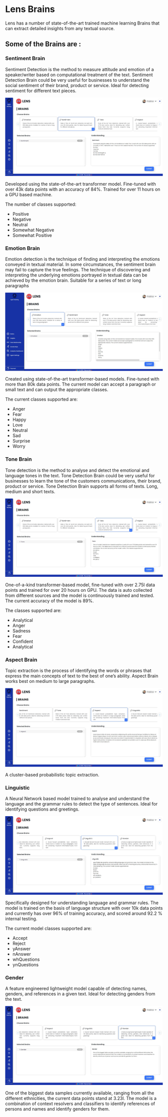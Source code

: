 # **Lens Brains**

Lens has a number of state-of-the-art trained machine learning Brains that can extract detailed insights from any textual source.

## **Some of the Brains are :**

### **Sentiment Brain**
Sentiment Detection is the method to measure attitude and emotion of a speaker/writer based on computational treatment of the text. Sentiment Detection Brain could be very useful for businesses to understand the social sentiment of their brand, product or service. Ideal for detecting sentiment for different text pieces.

![Sentiment Brain](img/sentiment.png)

Developed using the state-of-the-art transformer model. Fine-tuned with over 43k data points with an accuracy of 84%. Trained for over 11 hours on a GPU based machine. 

The number of classes supported:
- Positive
- Negative
- Neutral
- Somewhat Negative
- Somewhat Positive

### **Emotion Brain**

Emotion detection is the technique of finding and interpreting the emotions conveyed in textual material.
In some circumstances, the sentiment brain may fail to capture the true feelings. The technique of discovering and interpreting the underlying emotions portrayed in textual data can be achieved by the emotion brain. Suitable for a series of text or long paragraphs

![Emotion Brain](img/emotion.png)

Created using state-of-the-art transformer-based models. Fine-tuned with more than 80k data points. The current model can accept a paragraph or small text and can output the appropriate classes. 

The current classes supported are:
- Anger
- Fear
- Happy
- Love
- Neutral
- Sad
- Surprise
- Worry

### **Tone Brain**

Tone detection is the method to analyse and detect the emotional and language tones in the text. Tone Detection Brain could be very useful for businesses to learn the tone of the customers communications, their brand, product or service. Tone Detection Brain supports all forms of texts. Long, medium and short texts.

![tone](img/tone.png)

One-of-a-kind transformer-based model, fine-tuned with over 2.75l data points and trained for over 20 hours on GPU. The data is auto collected from different sources and the model is continuously trained and tested. The current accuracy of the model is 89%.  

The classes supported are:
- Analytical
- Anger
- Sadness
- Fear
- Confident
- Analytical

### **Aspect Brain**

Topic extraction is the process of identifying the words or phrases that express the main concepts of text to the best of one’s ability. Aspect Brain works best on medium to large paragraphs. 

![aspect brain](img/aspect.png)

A cluster-based probabilistic topic extraction.

### **Linguistic**

A Neural Network based model trained to analyse and understand the language and the grammar rules to detect the type of sentences. Ideal for identifying questions and greetings.

![linguistic](img/linguistic.png)

Specifically designed for understanding language and grammar rules. The model is trained on the basis of language structure with over 10k data points and currently has over 96% of training accuracy, and scored around 92.2 % internal testing. 

The current model classes supported are:
- Accept
- Reject
- yAnswer
- nAnswer
- whQuestions
- ynQuestions

### **Gender**

A feature engineered lightweight model capable of detecting names, genders, and references in a given text. Ideal for detecting genders from the text.

![gender](img/gender.png)


One of the biggest data samples currently available, ranging from all the different ethnicities, the current data points stand at 3.23l. The model is a combination of context resolvers and classifiers to identify references of persons and names and identify genders for them.

